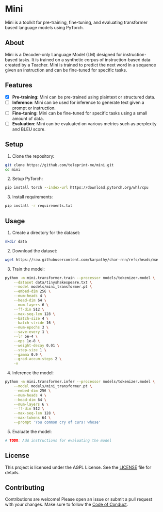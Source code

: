 # Mini

Mini is a toolkit for pre-training, fine-tuning, and evaluating transformer based language models using PyTorch.

## About

Mini is a Decoder-only Language Model (LM) designed for instruction-based tasks. It is trained on a synthetic corpus of instruction-based data created by a Teacher. Mini is trained to predict the next word in a sequence given an instruction and can be fine-tuned for specific tasks.

## Features

- [x] **Pre-training**: Mini can be pre-trained using plaintext or structured data.
- [ ] **Inference**: Mini can be used for inference to generate text given a prompt or instruction.
- [ ] **Fine-tuning**: Mini can be fine-tuned for specific tasks using a small amount of data.
- [ ] **Evaluation**: Mini can be evaluated on various metrics such as perplexity and BLEU score.

## Setup

1. Clone the repository:

```sh
git clone https://github.com/teleprint-me/mini.git
cd mini
```

2. Setup PyTorch:

```sh
pip install torch --index-url https://download.pytorch.org/whl/cpu
```

3. Install requirements:

```sh
pip install -r requirements.txt
```

## Usage

1. Create a directory for the dataset:

```sh
mkdir data
```

2. Download the dataset:

```sh
wget https://raw.githubusercontent.com/karpathy/char-rnn/refs/heads/master/data/tinyshakespeare/input.txt -O data/tinyshakespeare.txt
```

3. Train the model:

```sh
python -m mini.transformer.train --processor models/tokenizer.model \
    --dataset data/tinyshakespeare.txt \
    --model models/mini_transformer.pt \
    --embed-dim 256 \
    --num-heads 4 \
    --head-dim 64 \
    --num-layers 6 \
    --ff-dim 512 \
    --max-seq-len 128 \
    --batch-size 4 \
    --batch-stride 16 \
    --num-epochs 3 \
    --save-every 1 \
    --lr 5e-4 \
    --eps 1e-8 \
    --weight-decay 0.01 \
    --step-size 1 \
    --gamma 0.9 \
    --grad-accum-steps 2 \
    -v
```

4. Inference the model:

```sh
python -m mini.transformer.infer --processor models/tokenizer.model \
    --model models/mini_transformer.pt \
    --embed-dim 256 \
    --num-heads 4 \
    --head-dim 64 \
    --num-layers 6 \
    --ff-dim 512 \
    --max-seq-len 128 \
    --max-tokens 64 \
    --prompt 'You common cry of curs! whose'
```

5. Evaluate the model:

```sh
# TODO: Add instructions for evaluating the model
```

## License

This project is licensed under the AGPL License. See the [LICENSE](LICENSE) file for details.

## Contributing

Contributions are welcome! Please open an issue or submit a pull request with your changes. Make sure to follow the [Code of Conduct](CODE_OF_CONDUCT.md). 
